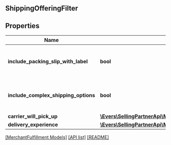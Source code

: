 ## ShippingOfferingFilter

## Properties

Name | Type | Description | Notes
------------ | ------------- | ------------- | -------------
**include_packing_slip_with_label** | **bool** | When true, include a packing slip with the label. | [optional]
**include_complex_shipping_options** | **bool** | When true, include complex shipping options. | [optional]
**carrier_will_pick_up** | [**\Evers\SellingPartnerApi\Model\MerchantFulfillment\CarrierWillPickUpOption**](CarrierWillPickUpOption.md) |  | [optional]
**delivery_experience** | [**\Evers\SellingPartnerApi\Model\MerchantFulfillment\DeliveryExperienceOption**](DeliveryExperienceOption.md) |  | [optional]

[[MerchantFulfillment Models]](../) [[API list]](../../Api) [[README]](../../../README.md)
